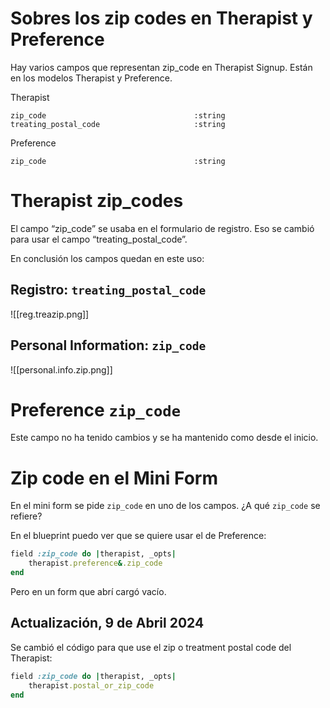 # Sobres los zip codes en Therapist y Preference

Hay varios campos que representan zip_code en Therapist Signup. Están en los modelos Therapist y Preference.

Therapist
```
zip_code                                 :string
treating_postal_code                     :string
```

Preference
```
zip_code                                 :string
```

# Therapist zip_codes

El campo “zip_code” se usaba en el formulario de registro. Eso se cambió para usar el campo “treating_postal_code”.

En conclusión los campos quedan en este uso:

## Registro: `treating_postal_code`

![[reg.treazip.png]]

## Personal Information: `zip_code`

![[personal.info.zip.png]]

# Preference `zip_code`

Este campo no ha tenido cambios y se ha mantenido como desde el inicio.

# Zip code en el Mini Form

En el mini form se pide `zip_code` en uno de los campos. ¿A qué `zip_code` se refiere?

En el blueprint puedo ver que se quiere usar el de Preference:
```ruby
field :zip_code do |therapist, _opts|
	therapist.preference&.zip_code
end
```

Pero en un form que abrí cargó vacío.

## Actualización, 9 de Abril 2024

Se cambió el código para que use el zip o treatment postal code del Therapist:

```ruby
field :zip_code do |therapist, _opts|
	therapist.postal_or_zip_code
end
```